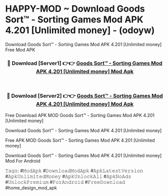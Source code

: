 # HAPPY-MOD ~ Download Goods Sort™ - Sorting Games Mod APK 4.201 [Unlimited money] - (odoyw)
Download Goods Sort™ - Sorting Games Mod APK 4.201 [Unlimited money] Free Mod APK

<div align="center">
<h3>🔴 Download [Server1] 👉👉 <a href="https://apk-comot.site?title=Goods_Sort™_-_Sorting_Games_Mod_APK_4.201_[Unlimited_money]">Goods Sort™ - Sorting Games Mod APK 4.201 [Unlimited money] Mod Apk</a></h3><br>

<h3>🔴 Download [Server2] 👉👉 <a href="https://apk-comot.site?title=Goods_Sort™_-_Sorting_Games_Mod_APK_4.201_[Unlimited_money]">Goods Sort™ - Sorting Games Mod APK 4.201 [Unlimited money] Mod Apk</a></h3>
</div>


Free Download APK MOD Goods Sort™ - Sorting Games Mod APK 4.201 [Unlimited money]

Download Goods Sort™ - Sorting Games Mod APK 4.201 [Unlimited money] 

Free APK MOD Goods Sort™ - Sorting Games Mod APK 4.201 [Unlimited money] 

Download Goods Sort™ - Sorting Games Mod APK 4.201 [Unlimited money] Mod For Android

𝚃𝚊𝚐𝚜: #𝙼𝚘𝚍𝙰𝚙𝚔 #𝙳𝚘𝚠𝚗𝚕𝚘𝚊𝚍𝙼𝚘𝚍𝙰𝚙𝚔 #𝙰𝚙𝚔𝙻𝚊𝚝𝚎𝚜𝚝𝚅𝚎𝚛𝚜𝚒𝚘𝚗 #𝙰𝚙𝚔𝚄𝚗𝚕𝚒𝚖𝚒𝚝𝚎𝚍𝙼𝚘𝚗𝚎𝚢 #𝙰𝚙𝚔𝚄𝚗𝚕𝚘𝚌𝚔𝙰𝚕𝚕 #𝙰𝚙𝚔𝙽𝚘𝙰𝚍𝚜 #𝚄𝚗𝚕𝚘𝚌𝚔𝙿𝚛𝚎𝚖𝚒𝚞𝚖 #𝙵𝚘𝚛𝙰𝚗𝚍𝚛𝚘𝚒𝚍 #𝙵𝚛𝚎𝚎𝙳𝚘𝚠𝚗𝚕𝚘𝚊𝚍 #home_design_mod_apk